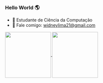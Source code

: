### Hello World 🌎

- 🔭 Estudante de Ciência da Computação
- 🌱 Fale comigo: widneylima21@gmail.com
 
<a href="https://github.com/anuraghazra/github-readme-stats">
  <img height=150 align="center" src="https://github-readme-stats.vercel.app/api?username=widneyl&show_icons=true&theme=tokyonight&hide=contribs," />
</a>
<ahref="https://github.com/anuraghazra/convoychat">
  <img height=150 align="center" src="https://github-readme-stats.vercel.app/api/top-langs?username=widneyl&theme=tokyonight&layout=compact&langs_count=8&card_width=320" />
</a>
 
